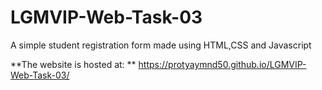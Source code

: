 
# LGMVIP-Web-Task-03

A simple student registration form made using HTML,CSS and Javascript

**The website is hosted at: ** https://protyaymnd50.github.io/LGMVIP-Web-Task-03/
